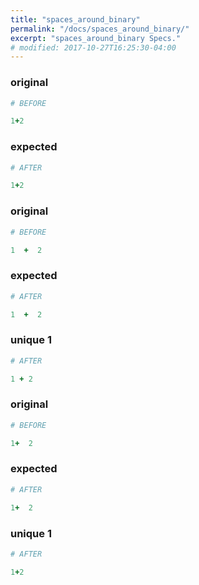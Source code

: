 ```yaml
---
title: "spaces_around_binary"
permalink: "/docs/spaces_around_binary/"
excerpt: "spaces_around_binary Specs."
# modified: 2017-10-27T16:25:30-04:00
---
```

### original
```ruby
# BEFORE

1+2

```
### expected
```ruby
# AFTER

1+2

```
### original
```ruby
# BEFORE

1  +  2

```
### expected
```ruby
# AFTER

1  +  2

```
### unique 1
```ruby
# AFTER

1 + 2
```
### original
```ruby
# BEFORE

1+  2

```
### expected
```ruby
# AFTER

1+  2

```
### unique 1
```ruby
# AFTER

1+2
```
